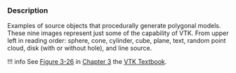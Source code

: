 ### Description

Examples of source objects that procedurally generate polygonal models. These nine images represent just some of the
capability of VTK. From upper left in reading order: sphere, cone, cylinder, cube, plane, text, random point cloud,
disk (with or without hole), and line source.

!!! info See [Figure 3-26](../../../VTKBook/03Chapter3/#Figure%203-26) in [Chapter 3](../../../VTKBook/03Chapter3)
the [VTK Textbook](../../../VTKBook/01Chapter1).
